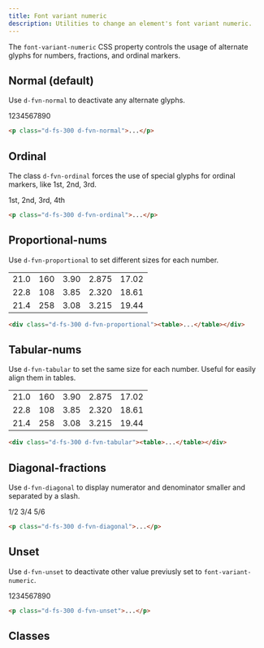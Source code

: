 ```yaml
---
title: Font variant numeric
description: Utilities to change an element's font variant numeric.
---
```


The `font-variant-numeric` CSS property controls the usage of alternate glyphs for numbers, fractions, and ordinal markers.

## Normal (default)

Use `d-fvn-normal` to deactivate any alternate glyphs.

<code-well-header class="d-d-flex d-jc-center d-fd-column d-p24 d-bgc-purple-100 d-w100p d-hmn102" custom>
  <p class="d-fs-300 d-fc-purple-400 d-fvn-normal">1234567890</p>
</code-well-header>

```html
<p class="d-fs-300 d-fvn-normal">...</p>
```

## Ordinal

The class `d-fvn-ordinal` forces the use of special glyphs for ordinal markers, like 1st, 2nd, 3rd.

<code-well-header class="d-d-flex d-jc-center d-fd-column d-p24 d-bgc-purple-100 d-w100p d-hmn102" custom>
  <p class="d-fs-300 d-fc-purple-400 d-fvn-ordinal">1st, 2nd, 3rd, 4th</p>
</code-well-header>

```html
<p class="d-fs-300 d-fvn-ordinal">...</p>
```

## Proportional-nums

Use `d-fvn-proportional` to set different sizes for each number.

<code-well-header class="d-d-flex d-jc-center d-fd-column d-p24 d-bgc-purple-100 d-w100p d-hmn102" custom>
  <div class="d-fs-300 d-fc-purple-400 d-fvn-proportional">
    <table class="numbers-table">
      <tbody>
      <tr>
        <td><span>21.0</span></td>
        <td><span>160</span></td>
        <td><span>3.90</span></td>
        <td><span>2.875</span></td>
        <td><span>17.02</span></td>
      </tr>
      <tr>
        <td><span>22.8</span></td>
        <td><span>108</span></td>
        <td><span>3.85</span></td>
        <td><span>2.320</span></td>
        <td><span>18.61</span></td>
      </tr>
      <tr>
        <td><span>21.4</span></td>
        <td><span>258</span></td>
        <td><span>3.08</span></td>
        <td><span>3.215</span></td>
        <td><span>19.44</span></td>
      </tr>
    </tbody></table>
  </div>
</code-well-header>

```html
<div class="d-fs-300 d-fvn-proportional"><table>...</table></div>
```

## Tabular-nums

Use `d-fvn-tabular` to set the same size for each number. Useful for easily align them in tables.

<code-well-header class="d-d-flex d-jc-center d-fd-column d-p24 d-bgc-purple-100 d-w100p d-hmn102" custom>
  <div class="d-fs-300 d-fc-purple-400 d-fvn-tabular">
    <table class="numbers-table">
      <tbody>
      <tr>
        <td><span>21.0</span></td>
        <td><span>160</span></td>
        <td><span>3.90</span></td>
        <td><span>2.875</span></td>
        <td><span>17.02</span></td>
      </tr>
      <tr>
        <td><span>22.8</span></td>
        <td><span>108</span></td>
        <td><span>3.85</span></td>
        <td><span>2.320</span></td>
        <td><span>18.61</span></td>
      </tr>
      <tr>
        <td><span>21.4</span></td>
        <td><span>258</span></td>
        <td><span>3.08</span></td>
        <td><span>3.215</span></td>
        <td><span>19.44</span></td>
      </tr>
    </tbody></table>
  </div>
</code-well-header>

```html
<div class="d-fs-300 d-fvn-tabular"><table>...</table></div>
```

## Diagonal-fractions

Use `d-fvn-diagonal` to display numerator and denominator smaller and separated by a slash.

<code-well-header class="d-d-flex d-jc-center d-fd-column d-p24 d-bgc-purple-100 d-w100p d-hmn102" custom>
  <p class="d-fs-300 d-fc-purple-400 d-fvn-diagonal">1/2 3/4 5/6</p>
</code-well-header>

```html
<p class="d-fs-300 d-fvn-diagonal">...</p>
```

## Unset

Use `d-fvn-unset` to deactivate other value previusly set to `font-variant-numeric`.

<code-well-header class="d-d-flex d-jc-center d-fd-column d-p24 d-bgc-purple-100 d-w100p d-hmn102" custom>
  <p class="d-fs-300 d-fc-purple-400 d-fvn-unset">1234567890</p>
</code-well-header>

```html
<p class="d-fs-300 d-fvn-unset">...</p>
```

<script setup>
  import { fontVariantNumeric } from '@data/type.json';
</script>

## Classes

<utility-class-table>
  <template #content>
    <tbody>
      <tr v-for="item in fontVariantNumeric">
        <th scope="row" class="d-code--sm d-fc-purple-400">.d-fvn-{{ item.class }}</th>
        <td class="d-code--sm">font-variant-numeric: {{ item.output }} !important;</td>
      </tr>
    </tbody>
  </template>
</utility-class-table>

<style lang="less" scoped>
  .numbers-table {
    border-collapse: collapse;
  }
  .numbers-table td {
    border: 1px solid var(--dt-color-border-moderate);
  }
</style>
